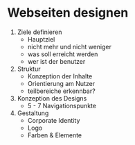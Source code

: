 # Webseiten designen
1. Ziele definieren
    - Hauptziel
    - nicht mehr und nicht weniger
    - was soll erreicht werden
    - wer ist der benutzer
2. Struktur
    - Konzeption der Inhalte
    - Orientierung am Nutzer
    - teilbereiche erkennbar?
3. Konzeption des Designs
    - 5 - 7 Navigationspunkte
4. Gestaltung
    - Corporate Identity
    - Logo
    - Farben & Elemente